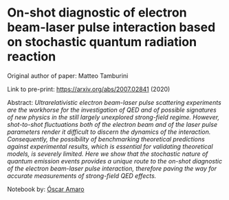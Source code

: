 # On-shot diagnostic of electron beam-laser pulse interaction based on stochastic quantum radiation reaction

Original author of paper: Matteo Tamburini

Link to pre-print: https://arxiv.org/abs/2007.02841 (2020)

Abstract: _Ultrarelativistic electron beam-laser pulse scattering experiments are the workhorse for the investigation of QED and of possible signatures of new physics in the still largely unexplored strong-field regime. However, shot-to-shot fluctuations both of the electron beam and of the laser pulse parameters render it difficult to discern the dynamics of the interaction. Consequently, the possibility of benchmarking theoretical predictions against experimental results, which is essential for validating theoretical models, is severely limited. Here we show that the stochastic nature of quantum emission events provides a unique route to the on-shot diagnostic of the electron beam-laser pulse interaction, therefore paving the way for accurate measurements of strong-field QED effects._

Notebook by: [Óscar Amaro](https://github.com/OsAmaro)
